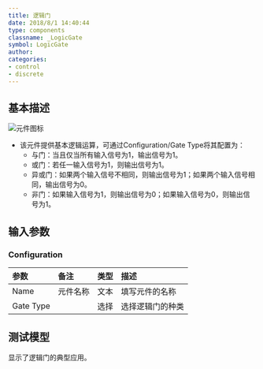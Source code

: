 ```yaml
---
title: 逻辑门
date: 2018/8/1 14:40:44
type: components
classname: _LogicGate
symbol: LogicGate
author: 
categories: 
- control
- discrete
---
```

## <span id="comp_desc">基本描述</span>
![元件图标]()

- 该元件提供基本逻辑运算，可通过Configuration/Gate Type将其配置为：
    - 与门：当且仅当所有输入信号为1，输出信号为1。
    - 或门：若任一输入信号为1，则输出信号为1。
    - 异或门：如果两个输入信号不相同，则输出信号为1；如果两个输入信号相同，输出信号为0。
    - 非门：如果输入信号为1，则输出信号为0；如果输入信号为0，则输出信号为1。


## <span id="comp_params">输入参数</span>
### <span id="comp_params_group_Configuration">Configuration</span>
| 参数 | 备注 | 类型 | 描述 |
| :--- | :--- | :--: | :--- |
| <span id="comp_params_param_Name">Name</span> | 元件名称 | 文本 |填写元件的名称  |
| <span id="comp_params_param_Type">Gate Type</span> |  | 选择 |选择逻辑门的种类  |

[Name]: #comp_params_param_Name "Name"
[Gate Type]: #comp_params_param_Type "Gate Type"

## <span id="comp_example">测试模型</span>
[<test name>](<test link>)显示了逻辑门的典型应用。




